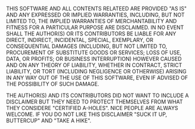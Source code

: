 ﻿THIS SOFTWARE AND ALL CONTENTS RELATEED ARE PROVIDED "AS IS" AND ANY EXPRESSED OR IMPLIED WARRANTIES, 
INCLUDING, BUT NOT LIMITED TO, THE IMPLIED WARRANTIES OF MERCHANTABILITY AND FITNESS FOR A PARTICULAR 
PURPOSE ARE DISCLAIMED. IN NO EVENT SHALL THE AUTHOR(S) OR ITS CONTRIBUTORS BE LIABLE FOR ANY DIRECT, 
INDIRECT, INCIDENTAL, SPECIAL, EXEMPLARY, OR CONSEQUENTIAL DAMAGES (INCLUDING, BUT NOT LIMITED TO, 
PROCUREMENT OF SUBSTITUTE GOODS OR SERVICES; LOSS OF USE, DATA, OR PROFITS; OR BUSINESS INTERRUPTION) 
HOWEVER CAUSED AND ON ANY THEORY OF LIABILITY, WHETHER IN CONTRACT, STRICT LIABILITY, OR TORT 
(INCLUDING NEGLIGENCE OR OTHERWISE) ARISING IN ANY WAY OUT OF THE USE OF THIS SOFTWARE, EVEN IF 
ADVISED OF THE POSSIBILITY OF SUCH DAMAGE. 

THE AUTHOR(S) AND ITS CONTRIBUTORS DID NOT WANT TO INCLUDE A DISCLAIMER BUT THEY NEED TO PROTECT 
THEMSELVES FROM WHAT THEY CONSIDERE "CERTIFIED A-HOLES". NICE PEOPLE ARE ALWAYS WELCOME.
IF YOU DO NOT LIKE THIS DISCLAIMER "SUCK IT UP, BUTTERCUP" AND "TAKE A HIKE".